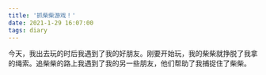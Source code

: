 ```yaml
---
title: '抓柴柴游戏！'
date: 2021-1-29 16:07:00
tags: diary
---
```

今天，我出去玩的时后我遇到了我的好朋友。刚要开始玩，我的柴柴就挣脱了我拿的绳索。追柴柴的路上我遇到了我的另一些朋友，他们帮助了我捕捉住了柴柴。
